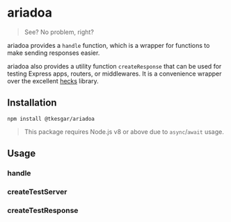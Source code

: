 # ariadoa

> See? No problem, right?

ariadoa provides a `handle` function, which is a wrapper for functions to make
sending responses easier.

ariadoa also provides a utility function `createResponse` that can be used for
testing Express apps, routers, or middlewares. It is a convenience wrapper over
the excellent [hecks] library.

## Installation

```
npm install @tkesgar/ariadoa
```

> This package requires Node.js v8 or above due to `async`/`await` usage.

## Usage

### handle

### createTestServer

### createTestResponse

[hecks]: https://github.com/hapipal/hecks
